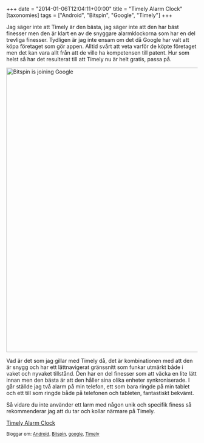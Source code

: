 +++
date = "2014-01-06T12:04:11+00:00"
title = "Timely Alarm Clock"
[taxonomies]
tags = ["Android", "Bitspin", "Google", "Timely"]
+++

Jag säger inte att Timely är den bästa, jag säger inte att den har bäst finesser men den är klart en av de snyggare alarmklockorna som har en del trevliga finesser. Tydligen är jag inte ensam om det då Google har valt att köpa företaget som gör appen. Alltid svårt att veta varför de köpte företaget men det kan vara allt från att de ville ha kompetensen till patent. Hur som helst så har det resulterat till att Timely nu är helt gratis, passa på.

[<img src="/images/2014/01/Screen-Shot-2014-01-06-at-12.51.57-1024x750.png" alt="Bitspin is joining Google" width="1024" height="750" class="aligncenter size-large wp-image-1292" />][1]

Vad är det som jag gillar med Timely då, det är kombinationen med att den är snygg och har ett lättnavigerat gränssnitt som funkar utmärkt både i vaket och nyvaket tillstånd. Den har en del finesser som att väcka en lite lätt innan men den bästa är att den håller sina olika enheter synkroniserade. I går ställde jag två alarm på min telefon, ett som bara ringde på min tablet och ett till som ringde både på telefonen och tableten, fantastiskt bekvämt.

Så vidare du inte använder ett larm med någon unik och specifik finess så rekommenderar jag att du tar och kollar närmare på Timely.

[Timely Alarm Clock][2]

<small> <p class='technorati-tags'>
  Bloggar om: <a class='technorati-link' href='http://bloggar.se/om/Android' rel='tag' target='_self'>Android</a>, <a class='technorati-link' href='http://bloggar.se/om/Bitspin' rel='tag' target='_self'>Bitspin</a>, <a class='technorati-link' href='http://bloggar.se/om/google' rel='tag' target='_self'>google</a>, <a class='technorati-link' href='http://bloggar.se/om/Timely' rel='tag' target='_self'>Timely</a>
</p></small>

 [1]: /images/2014/01/Screen-Shot-2014-01-06-at-12.51.57.png
 [2]: https://web.archive.org/web/20140105025559/https://play.google.com/store/apps/details?id=ch.bitspin.timely
